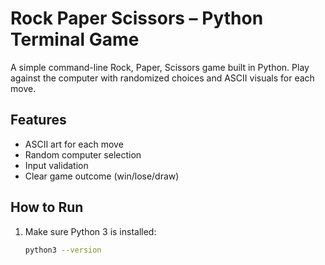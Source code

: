 # Rock Paper Scissors – Python Terminal Game

A simple command-line Rock, Paper, Scissors game built in Python. Play against the computer with randomized choices and ASCII visuals for each move.

## Features

- ASCII art for each move
- Random computer selection
- Input validation
- Clear game outcome (win/lose/draw)

## How to Run

1. Make sure Python 3 is installed:
   ```bash
   python3 --version